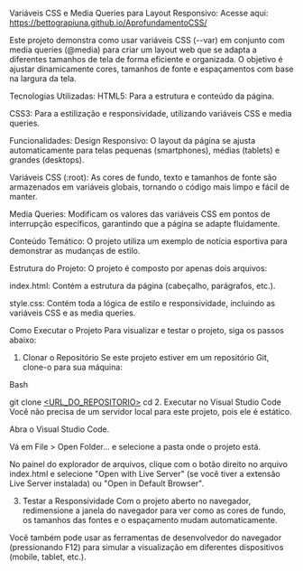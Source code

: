 Variáveis CSS e Media Queries para Layout Responsivo:   Acesse aqui: https://bettograpiuna.github.io/AprofundamentoCSS/

Este projeto demonstra como usar variáveis CSS (--var) em conjunto com media queries (@media) para criar um layout web que se adapta a diferentes tamanhos de tela de forma eficiente e organizada. O objetivo é ajustar dinamicamente cores, tamanhos de fonte e espaçamentos com base na largura da tela.

Tecnologias Utilizadas:
HTML5: Para a estrutura e conteúdo da página.

CSS3: Para a estilização e responsividade, utilizando variáveis CSS e media queries.

Funcionalidades:
Design Responsivo: O layout da página se ajusta automaticamente para telas pequenas (smartphones), médias (tablets) e grandes (desktops).

Variáveis CSS (:root): As cores de fundo, texto e tamanhos de fonte são armazenados em variáveis globais, tornando o código mais limpo e fácil de manter.

Media Queries: Modificam os valores das variáveis CSS em pontos de interrupção específicos, garantindo que a página se adapte fluidamente.

Conteúdo Temático: O projeto utiliza um exemplo de notícia esportiva para demonstrar as mudanças de estilo.

Estrutura do Projeto:
O projeto é composto por apenas dois arquivos:

index.html: Contém a estrutura da página (cabeçalho, parágrafos, etc.).

style.css: Contém toda a lógica de estilo e responsividade, incluindo as variáveis CSS e as media queries.

Como Executar o Projeto
Para visualizar e testar o projeto, siga os passos abaixo:

1. Clonar o Repositório
Se este projeto estiver em um repositório Git, clone-o para sua máquina:

Bash

git clone [<URL_DO_REPOSITORIO>](https://github.com/bettograpiuna/AprofundamentoCSS.git)
cd <AprofundamentoCSS>
2. Executar no Visual Studio Code
Você não precisa de um servidor local para este projeto, pois ele é estático.

Abra o Visual Studio Code.

Vá em File > Open Folder... e selecione a pasta onde o projeto está.

No painel do explorador de arquivos, clique com o botão direito no arquivo index.html e selecione "Open with Live Server" (se você tiver a extensão Live Server instalada) ou "Open in Default Browser".

3. Testar a Responsividade
Com o projeto aberto no navegador, redimensione a janela do navegador para ver como as cores de fundo, os tamanhos das fontes e o espaçamento mudam automaticamente.

Você também pode usar as ferramentas de desenvolvedor do navegador (pressionando F12) para simular a visualização em diferentes dispositivos (mobile, tablet, etc.).
